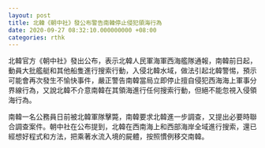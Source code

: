 ```yaml
---
layout: post
title: 北韓《朝中社》發公布警告南韓停止侵犯領海行為
date: 2020-09-27 08:32:10.000000000 +08:00
categories: rthk
---
```


北韓官方《朝中社》發出公布，表示北韓人民軍海軍西海艦隊通報，南韓前日起，動員大批艦艇和其他船隻進行搜索行動，入侵北韓水域，做法引起北韓警惕，預示可能會再次發生不愉快事件，嚴正警告南韓當局立即停止擅自侵犯西海海上軍事分界線行為，又說北韓不介意南韓在其領海進行任何搜索行動，但絕不能忽視入侵領海行為。

南韓一名公務員日前被北韓軍隊擊斃，南韓要求北韓進一步調查，又提出必要時聯合調查案件。朝中社在公布提到，北韓在西南海上和西部海岸全域進行搜索，還已經想好程式和方法，把乘著水流入境的屍體，按照慣例移交南韓。
